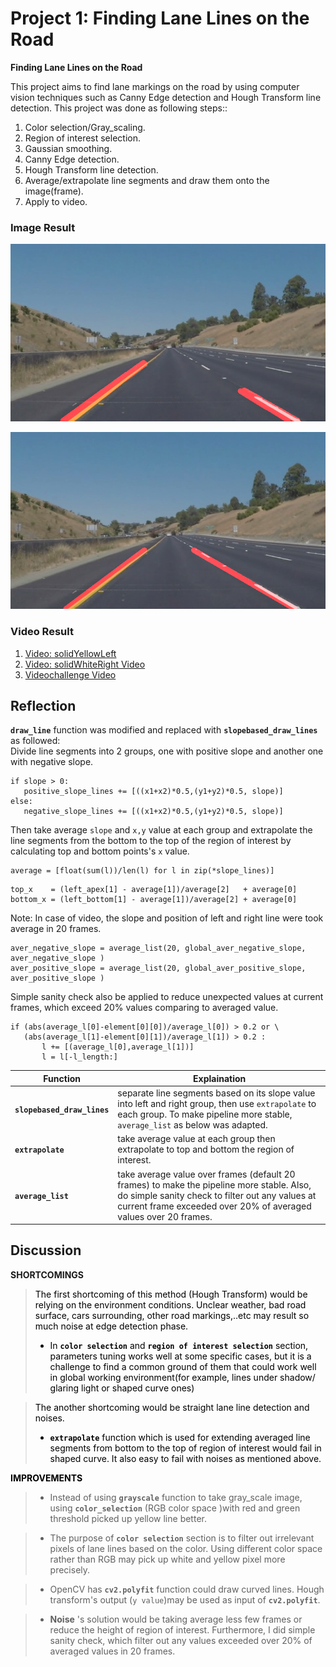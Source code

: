 ﻿
# **Project 1: Finding Lane Lines on the Road** 

**Finding Lane Lines on the Road**

This project aims to find lane markings on the road  by using computer vision techniques such as Canny Edge detection and Hough Transform line detection.
This project was done as following steps::
1. Color selection/Gray_scaling.
1. Region of interest selection.
1. Gaussian smoothing.
1. Canny Edge detection.
1. Hough Transform line detection.
1. Average/extrapolate line segments and draw them onto the image(frame).
1. Apply to video.

### Image Result
![helper_functions_used](https://github.com/LUUTHIENXUAN/Udacity-CarND-LaneLines-P1/blob/master/helper_functions_used.png)

![draw_line_improved](https://github.com/LUUTHIENXUAN/Udacity-CarND-LaneLines-P1/blob/master/draw_line_improved.png)

### Video Result
1. [Video: solidYellowLeft](https://youtu.be/VCLtHHBUPZA)
1. [Video: solidWhiteRight Video](https://youtu.be/tFdcKgX3r5c)
1. [Videochallenge Video](https://youtu.be/RUNxUG4AucU)

## Reflection

**`draw_line`** function was modified and replaced with **`slopebased_draw_lines`** as followed:<br>
Divide line segments into 2 groups, one with positive slope and another one with negative slope. 
```
if slope > 0:
   positive_slope_lines += [((x1+x2)*0.5,(y1+y2)*0.5, slope)]
else:
   negative_slope_lines += [((x1+x2)*0.5,(y1+y2)*0.5, slope)]
```
 Then take average `slope` and `x,y` value at each group and extrapolate the line segments from the bottom to the top of the region of interest by calculating top and bottom points's `x` value.<br>
```
average = [float(sum(l))/len(l) for l in zip(*slope_lines)]
```
```
top_x    = (left_apex[1] - average[1])/average[2]   + average[0]
bottom_x = (left_bottom[1] - average[1])/average[2] + average[0]
```
 Note: In case of video, the slope and position of left and right line were took average in 20 frames.
```
aver_negative_slope = average_list(20, global_aver_negative_slope, aver_negative_slope )
aver_positive_slope = average_list(20, global_aver_positive_slope, aver_positive_slope )
```
Simple sanity check also be applied to reduce unexpected values at current frames, which exceed 20% values comparing to averaged value.
```
if (abs(average_l[0]-element[0][0])/average_l[0]) > 0.2 or \
   (abs(average_l[1]-element[0][1])/average_l[1]) > 0.2 :
       l += [(average_l[0],average_l[1])]
       l = l[-l_length:]
```
Function                    |Explaination
--------                   | ---
**`slopebased_draw_lines`**| separate line segments based on its slope value into left and right group, then use `extrapolate` to each group. To make pipeline more stable, `average_list` as below was adapted.
**`extrapolate`**          |take average value at each group then extrapolate to top and bottom the region of interest. 
**`average_list`**         |take average value over frames (default 20 frames) to make the pipeline more stable. Also, do simple sanity check to filter out any values at current frame exceeded over 20% of averaged values over 20 frames.
                


## Discussion
**SHORTCOMINGS**
>   <font color='black'> The first shortcoming of this method (Hough Transform) would be relying on the environment conditions. Unclear weather, bad road surface, cars surrounding, other road markings,..etc  may result so much noise at edge detection phase. 
>   -  In **`color selection`** and **`region of interest selection`** section, parameters tuning works well at some specific cases, but it is a challenge to find a common ground of them that could work well in global working environment(for example, lines under shadow/ glaring light or shaped curve ones)

>   <font color='black'> The another shortcoming  would be straight lane line detection and noises. 
>   -  **`extrapolate`** function which is used for extending averaged line segments from bottom to the top of region of interest would fail in shaped curve. It also easy to fail with noises as mentioned above. 

**IMPROVEMENTS**
>   -  Instead of using **`grayscale`** function to take gray_scale image, using **`color_selection`** (RGB color space )with red and green threshold picked up yellow line better. 

>   -  The purpose of **`color selection`** section is to filter out irrelevant pixels of lane lines based on the color. Using different color space rather than RGB may pick up white and yellow pixel more precisely.

>  -  OpenCV has **`cv2.polyfit`** function could draw curved lines. Hough transform's  output (`y value`)may be used as input of  **`cv2.polyfit`**.

>  - **Noise** 's solution  would be taking average less few frames or reduce the height of region of interest. Furthermore, I did simple sanity check, which filter out any values exceeded over 20% of averaged values in 20 frames. 
<!--stackedit_data:
eyJoaXN0b3J5IjpbMTczMjExNzgyOV19
-->